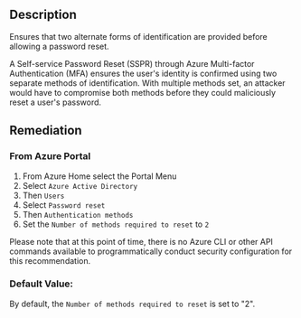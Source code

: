 ## Description

Ensures that two alternate forms of identification are provided before allowing a password reset.

A Self-service Password Reset (SSPR) through Azure Multi-factor Authentication (MFA) ensures the user's identity is confirmed using two separate methods of identification. With multiple methods set, an attacker would have to compromise both methods before they could maliciously reset a user's password.

## Remediation

### From Azure Portal

  1. From Azure Home select the Portal Menu
  2. Select `Azure Active Directory`
  3. Then `Users`
  4. Select `Password reset`
  5. Then `Authentication methods`
  6. Set the `Number of methods required to reset` to `2`

Please note that at this point of time, there is no Azure CLI or other API commands available to programmatically conduct security configuration for this recommendation.

### Default Value:

By default, the `Number of methods required to reset` is set to "2".